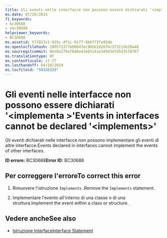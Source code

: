 ```yaml
---
title: Gli eventi nelle interfacce non possono essere dichiarati '<implements>'
ms.date: 07/20/2015
f1_keywords:
- bc30688
- vbc30688
helpviewer_keywords:
- BC30688
ms.assetid: 577823c1-815c-4f1c-9177-4bbf73fa92db
ms.openlocfilehash: 280571377b80847ec985e2d2876c37321de28a48
ms.sourcegitcommit: 0be8a279af6d8a43e03141e349d3efd5d35f8767
ms.translationtype: HT
ms.contentlocale: it-IT
ms.lasthandoff: 04/18/2019
ms.locfileid: "59326320"
---
```

# <a name="events-in-interfaces-cannot-be-declared-implements"></a><span data-ttu-id="04f93-102">Gli eventi nelle interfacce non possono essere dichiarati '\<implementa >'</span><span class="sxs-lookup"><span data-stu-id="04f93-102">Events in interfaces cannot be declared '\<implements>'</span></span>
<span data-ttu-id="04f93-103">Gli eventi dichiarati nelle interfacce non possono implementare gli eventi di altre interfacce.</span><span class="sxs-lookup"><span data-stu-id="04f93-103">Events declared in interfaces cannot implement the events of other interfaces.</span></span>  
  
 <span data-ttu-id="04f93-104">**ID errore:** BC30688</span><span class="sxs-lookup"><span data-stu-id="04f93-104">**Error ID:** BC30688</span></span>  
  
## <a name="to-correct-this-error"></a><span data-ttu-id="04f93-105">Per correggere l'errore</span><span class="sxs-lookup"><span data-stu-id="04f93-105">To correct this error</span></span>  
  
1. <span data-ttu-id="04f93-106">Rimuovere l'istruzione `Implements` .</span><span class="sxs-lookup"><span data-stu-id="04f93-106">Remove the `Implements` statement.</span></span>  
  
2. <span data-ttu-id="04f93-107">Implementare l'evento all'interno di una classe o di una struttura.</span><span class="sxs-lookup"><span data-stu-id="04f93-107">Implement the event within a class or structure.</span></span>  
  
## <a name="see-also"></a><span data-ttu-id="04f93-108">Vedere anche</span><span class="sxs-lookup"><span data-stu-id="04f93-108">See also</span></span>

- [<span data-ttu-id="04f93-109">Istruzione Interface</span><span class="sxs-lookup"><span data-stu-id="04f93-109">Interface Statement</span></span>](../../visual-basic/language-reference/statements/interface-statement.md)
